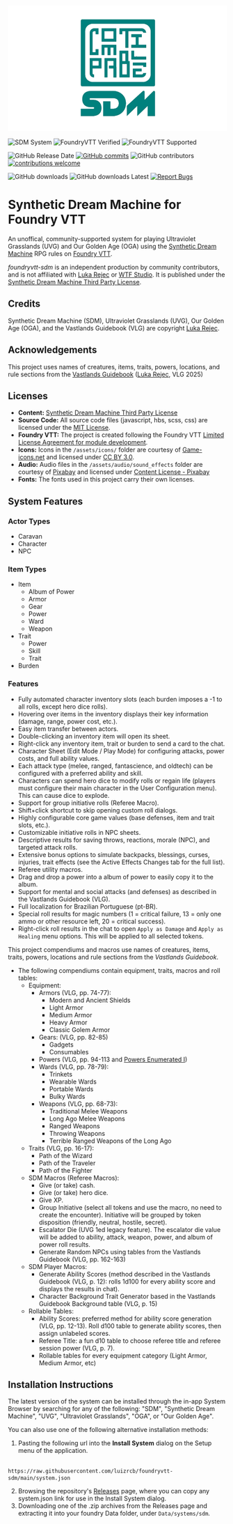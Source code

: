 ![](https://github.com/luizrcb/foundryvtt-sdm/blob/main/assets/sdm-compatible.png?raw=true)

![SDM System](https://img.shields.io/badge/dynamic/json.svg?url=https://raw.githubusercontent.com/luizrcb/foundryvtt-sdm/refs/heads/main/system.json&label=SDM%20System&query=$.version&colorB=blue&logo=gnometerminal&logoColor=white) ![FoundryVTT Verified](https://img.shields.io/badge/dynamic/json.svg?url=https://raw.githubusercontent.com/luizrcb/foundryvtt-sdm/refs/heads/main/system.json&label=FoundryVTT%20Verified&query=$.compatibility.verified&colorB=green&logo=roll20) ![FoundryVTT Supported](https://img.shields.io/endpoint?url=https://foundryshields.com/version?url=https://raw.githubusercontent.com/luizrcb/foundryvtt-sdm/refs/heads/main/system.json&label=FoundryVTT%20Supported&colorB=green)

![GitHub Release Date](https://img.shields.io/github/release-date/luizrcb/foundryvtt-sdm?color=blue) [![GitHub commits](https://img.shields.io/github/commits-since/luizrcb/foundryvtt-sdm/latest)](https://github.com/luizrcb/foundryvtt-sdm/commits) ![GitHub contributors](https://img.shields.io/github/contributors/luizrcb/foundryvtt-sdm) [![contributions welcome](https://img.shields.io/badge/contributions-welcome-brightgreen.svg?style=flat)](https://github.com/luizrcb/foundryvtt-sdm/issues)

![GitHub downloads](https://img.shields.io/github/downloads/luizrcb/foundryvtt-sdm/total?label=Downloads) ![GitHub downloads Latest](https://img.shields.io/github/downloads/luizrcb/foundryvtt-sdm/latest/total?label=Downloads%20Latest%20Release) [![Report Bugs](https://img.shields.io/badge/Report%20Bugs%20on%20GitHub-2dba4e?logo=GitHub&amp;logoColor=white)](https://github.com/luizrcb/foundryvtt-sdm/issues)

# Synthetic Dream Machine for Foundry VTT

An unoffical, community-supported system for playing Ultraviolet Grasslands (UVG) and Our Golden Age (OGA) using the [Synthetic Dream Machine](https://www.wizardthieffighter.com/synthetic-dream-machine/) RPG rules on [Foundry VTT](http://foundryvtt.com/).

*foundryvtt-sdm* is an independent production by community contributors, and is not affiliated with [Luka Rejec](https://patreon.com/wizardthieffighter) or [WTF Studio](https://www.wizardthieffighter.com/). It is published under the [Synthetic Dream Machine Third Party License](https://raw.githubusercontent.com/luizrcb/foundryvtt-sdm/refs/heads/main/SDM-3RD-PARTY-LICENSE-2.0.txt).

## Credits

Synthetic Dream Machine (SDM), Ultraviolet Grasslands (UVG), Our Golden Age (OGA), and the Vastlands Guidebook (VLG) are copyright [Luka Rejec](https://patreon.com/wizardthieffighter).

## Acknowledgements

This project uses names of creatures, items, traits, powers, locations, and rule sections from the [Vastlands Guidebook](https://www.exaltedfuneral.com/products/vastlands-guidebook-bootleg-beta-early-release-free-pdf) ([Luka Rejec](https://patreon.com/wizardthieffighter), VLG 2025)

## Licenses

- **Content:** [Synthetic Dream Machine Third Party License](https://raw.githubusercontent.com/luizrcb/foundryvtt-sdm/refs/heads/main/SDM-3RD-PARTY-LICENSE-2.0.txt)
- **Source Code:** All source code files (javascript, hbs, scss, css) are licensed under the [MIT License](https://en.wikipedia.org/wiki/MIT_License).
- **Foundry VTT:** The project is created following the Foundry VTT [Limited License Agreement for module development](https://foundryvtt.com/article/license/).
- **Icons:** Icons in the `/assets/icons/` folder are courtesy of [Game-icons.net](https://game-icons.net/) and licensed under [CC BY 3.0](https://creativecommons.org/licenses/by/3.0/).
- **Audio:** Audio files in the `/assets/audio/sound_effects` folder are courtesy of [Pixabay](https://pixabay.com) and licensed under [Content License - Pixabay](https://pixabay.com/service/license-summary/)
- **Fonts:** The fonts used in this project carry their own licenses.

## System Features

### Actor Types

- Caravan
- Character
- NPC

### Item Types

- Item
  - Album of Power
  - Armor
  - Gear
  - Power
  - Ward
  - Weapon
- Trait
  - Power
  - Skill
  - Trait
- Burden

### Features

- Fully automated character inventory slots (each burden imposes a -1 to all rolls, except hero dice rolls).
- Hovering over items in the inventory displays their key information (damage, range, power cost, etc.).
- Easy item transfer between actors.
- Double-clicking an inventory item will open its sheet.
- Right-click any inventory item, trait or burden to send a card to the chat.
- Character Sheet (Edit Mode / Play Mode) for configuring attacks, power costs, and full ability values.
- Each attack type (melee, ranged, fantascience, and oldtech) can be configured with a preferred ability and skill.
- Characters can spend hero dice to modify rolls or regain life (players must configure their main character in the User Configuration menu). This can cause dice to explode.
- Support for group initiative rolls (Referee Macro).
- Shift+click shortcut to skip opening custom roll dialogs.
- Highly configurable core game values (base defenses, item and trait slots, etc.).
- Customizable initiative rolls in NPC sheets.
- Descriptive results for saving throws, reactions, morale (NPC), and targeted attack rolls.
- Extensive bonus options to simulate backpacks, blessings, curses, injuries, trait effects (see the Active Effects Changes tab for the full list).
- Referee utility macros.
- Drag and drop a power into a album of power to easily copy it to the album.
- Support for mental and social attacks (and defenses) as described in the Vastlands Guidebook (VLG).
- Full localization for Brazilian Portuguese (pt-BR).
- Special roll results for magic numbers (1 = critical failure, 13 = only one ammo or other resource left, 20 = critical success).
- Right-click roll results in the chat to open `Apply as Damage` and `Apply as Healing` menu options. This will be applied to all selected tokens.

This project compendiums and macros use names of creatures, items, traits, powers, locations and rule sections from the *Vastlands Guidebook*.

- The following compendiums contain equipment, traits, macros and roll tables:
  - Equipment:
    - Armors (VLG, pp. 74-77):
      - Modern and Ancient Shields
      - Light Armor
      - Medium Armor
      - Heavy Armor
      - Classic Golem Armor
    - Gears: (VLG, pp. 82-85)
      - Gadgets
      - Consumables
    - Powers (VLG, pp. 94-113 and [Powers Enumerated I](https://www.wizardthieffighter.com/2024/powers-enumerated-i/))
    - Wards (VLG, pp. 78-79):
      - Trinkets
      - Wearable Wards
      - Portable Wards
      - Bulky Wards
    - Weapons (VLG, pp. 68-73):
      - Traditional Melee Weapons
      - Long Ago Melee Weapons
      - Ranged Weapons
      - Throwing Weapons
      - Terrible Ranged Weapons of the Long Ago
  - Traits (VLG, pp. 16-17):
    - Path of the Wizard
    - Path of the Traveler
    - Path of the Fighter
  - SDM Macros (Referee Macros):
    - Give (or take) cash.
    - Give (or take) hero dice.
    - Give XP.
    - Group Initiative (select all tokens and use the macro, no need to create the encounter). Initiative will be grouped by token disposition (friendly, neutral, hostile, secret).
    - Escalator Die (UVG 1ed legacy feature). The escalator die value will be added to ability, attack, weapon, power, and album of power roll results.
    - Generate Random NPCs using tables from the Vastlands Guidebook (VLG, pp. 162-163)
  - SDM Player Macros:
    - Generate Ability Scores (method described in the Vastlands Guidebook (VLG, p. 12): rolls 1d100 for every ability score and displays the results in chat).
    - Character Background Trait Generator based in the Vastlands Guidebook Background table (VLG, p. 15)
  - Rollable Tables:
    - Ability Scores: preferred method for ability score generation (VLG, pp. 12-13). Roll d100 table to generate ability scores, then assign unlabeled scores.
    - Referee Title: a fun d10 table to choose referee title and referee session power (VLG, p. 7).
    - Rollable tables for every equipment category (Light Armor, Medium Armor, etc)

## Installation Instructions

The latest version of the system can be installed through the in-app System Browser by searching for any of the following: "SDM", "Synthetic Dream Machine", "UVG", "Ultraviolet Grasslands", "OGA", or "Our Golden Age".

You can also use one of the following alternative installation methods:

1. Pasting the following url into the **Install System** dialog on the Setup menu of the application.
##
    https://raw.githubusercontent.com/luizrcb/foundryvtt-sdm/main/system.json
2. Browsing the repository's [Releases](https://github.com/luizrcb/foundryvtt-sdm/releases) page, where you can copy any system.json link for use in the Install System dialog.
3. Downloading one of the .zip archives from the Releases page and extracting it into your foundry Data folder, under `Data/systems/sdm`.

<!-- This system is made possible thanks to all of its contributors!

<a href="https://github.com/luizrcb/foundryvtt-sdm/graphs/contributors">
  <img src="https://contrib.rocks/image?repo=luizrcb/foundryvtt-sdm" />
</a> -->
